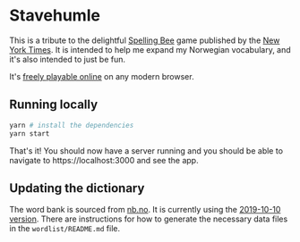 # Stavehumle

This is a tribute to the delightful [Spelling Bee] game published by the [New York Times].
It is intended to help me expand my Norwegian vocabulary, and it's also intended to just be fun.

It's [freely playable online](https://evancharlton.github.io/staver-humle/) on any modern browser.

## Running locally

```sh
yarn # install the dependencies
yarn start
```

That's it!
You should now have a server running and you should be able to navigate to https://localhost:3000 and see the app.

## Updating the dictionary

The word bank is sourced from [nb.no].
It is currently using the [2019-10-10 version][ordbank].
There are instructions for how to generate the necessary data files in the `wordlist/README.md` file.

[spelling bee]: https://www.nytimes.com/puzzles/spelling-bee
[new york times]: https://nytimes.com
[nb.no]: https://nb.no
[ordbank]: https://www.nb.no/sprakbanken/ressurskatalog/oai-nb-no-sbr-5/
